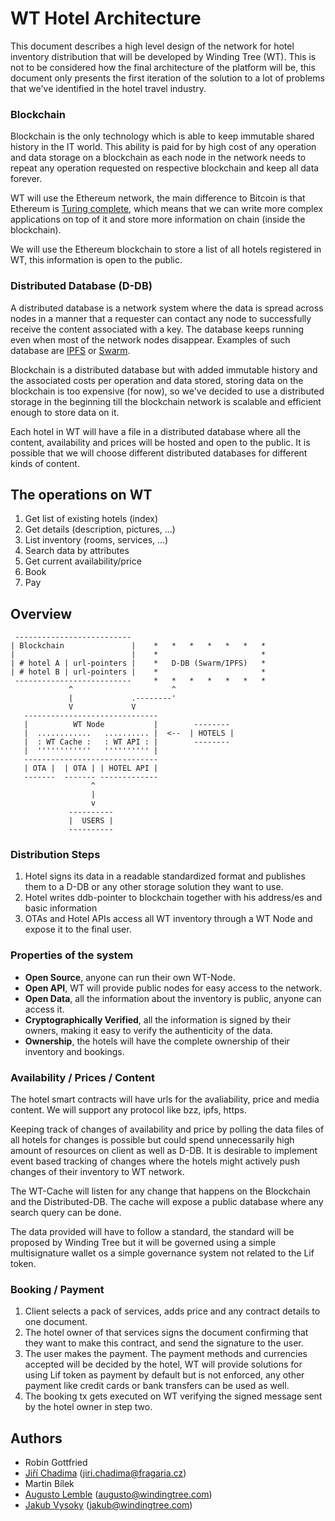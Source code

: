 # WT Hotel Architecture

This document describes a high level design of the network for hotel inventory distribution that will be developed by Winding Tree (WT). This is not to be considered how the final architecture of the platform will be, this document only presents the first iteration of the solution to a lot of problems that we've identified in the hotel travel industry.

### Blockchain

Blockchain is the only technology which is able to keep immutable shared history in the IT world. This ability is paid for by high cost of any operation and data storage on a blockchain as each node in the network needs to repeat any operation requested on respective blockchain and keep all data forever.

WT will use the Ethereum network, the main difference to Bitcoin is that Ethereum is [Turing complete](https://en.wikipedia.org/wiki/Turing_completeness), which means that we can write more complex applications on top of it and store more information on chain (inside the blockchain).

We will use the Ethereum blockchain to store a list of all hotels registered in WT, this information is open to the public.

### Distributed Database (D-DB)

A distributed database is a network system where the data is spread across nodes in a manner that a requester can contact any node to successfully receive the content associated with a key. The database keeps running even when most of the network nodes disappear. Examples of such database are [IPFS](https://ipfs.io/) or [Swarm](http://swarm-guide.readthedocs.io/en/latest/introduction.html).

Blockchain is a distributed database but with added immutable history and the associated costs per operation and data stored, storing data on the blockchain is too expensive (for now), so we've decided to use a distributed storage in the beginning till the blockchain network is scalable and efficient enough to store data on it.

Each hotel in WT will have a file in a distributed database where all the content, availability and prices will be hosted and open to the public. It is possible that we will choose different distributed databases for different kinds of content.

## The operations on WT

1) Get list of existing hotels (index)
2) Get details (description, pictures, ...)
3) List inventory (rooms, services, ...)
4) Search data by attributes
5) Get current availability/price
6) Book
7) Pay

## Overview


     --------------------------  
    | Blockchain               |    *   *   *   *   *   *   *
    |                          |    *                       *                  
    | # hotel A | url-pointers |    *   D-DB (Swarm/IPFS)   *               
    | # hotel B | url-pointers |    *                       *
     --------------------------     *   *   *   *   *   *   *
                 ^                      ^
                 |             .--------'
                 V             V
       ------------------------------
       |          WT Node           |        --------
       |  ............   .......... |  <--  | HOTELS |
       |  : WT Cache :   : WT API : |        --------  
       |  ''''''''''''   '''''''''' |
       ------------------------------     
       | OTA |  | OTA | | HOTEL API |           
       -------  ------- -------------         
                      ^
                      |
                      v
                 ----------
                 |  USERS |
                 ----------


### Distribution Steps

1. Hotel signs its data in a readable standardized format and publishes them to a D-DB or any other storage solution they want to use.
2. Hotel writes ddb-pointer to blockchain together with his address/es and basic information
3. OTAs and Hotel APIs access all WT inventory through a WT Node and expose it to the final user.

### Properties of the system

- **Open Source**, anyone can run their own WT-Node.
- **Open API**, WT will provide public nodes for easy access to the network.
- **Open Data**, all the information about the inventory is public, anyone can access it.
- **Cryptographically Verified**, all the information is signed by their owners, making it easy to verify the authenticity of the data.
- **Ownership**, the hotels will have the complete ownership of their inventory and bookings.

### Availability / Prices / Content

The hotel smart contracts will have urls for the avaliability, price and media content. We will support any protocol like bzz, ipfs, https.

Keeping track of changes of availability and price by polling the data files of all hotels for changes is possible but could spend unnecessarily high amount of resources on client as well as D-DB. It is desirable to implement event based tracking of changes where the hotels might actively push changes of their inventory to WT network.

The WT-Cache will listen for any change that happens on the Blockchain and the Distributed-DB. The cache will expose a public database where any search query can be done.

The data provided will have to follow a standard, the standard will be proposed by Winding Tree but it will be governed using a simple multisignature wallet os a simple governance system not related to the Lif token.

### Booking / Payment

1) Client selects a pack of services, adds price and any contract details to one document.
2) The hotel owner of that services signs the document confirming that they want to make this contract, and send the signature to the user.
3) The user makes the payment. The payment methods and currencies accepted will be decided by the hotel, WT will provide solutions for using Lif token as payment by default but is not enforced, any other payment like credit cards or bank transfers can be used as well.
4) The booking tx gets executed on WT verifying the signed message sent by the hotel owner in step two.

## Authors

- Robin Gottfried
- [Jiří Chadima](https://github.com/jirkachadima) (<jiri.chadima@fragaria.cz>)
- Martin Bílek
- [Augusto Lemble](https://github.com/AugustoL) (<augusto@windingtree.com>)
- [Jakub Vysoky](https://github.com/kvbik) (<jakub@windingtree.com>)
